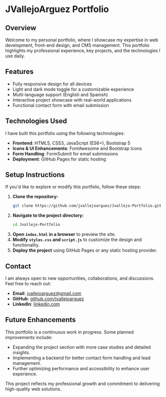 # JVallejoArguez Portfolio

## Overview

Welcome to my personal portfolio, where I showcase my expertise in web development, front-end design, and CMS management. This portfolio highlights my professional experience, key projects, and the technologies I use daily.

## Features

- Fully responsive design for all devices
- Light and dark mode toggle for a customizable experience
- Multi-language support (English and Spanish)
- Interactive project showcase with real-world applications
- Functional contact form with email submission

## Technologies Used

I have built this portfolio using the following technologies:

- **Frontend**: HTML5, CSS3, JavaScript (ES6+), Bootstrap 5
- **Icons & UI Enhancements**: FontAwesome and Bootstrap Icons
- **Form Handling**: FormSubmit for email submissions
- **Deployment**: GitHub Pages for static hosting

## Setup Instructions

If you'd like to explore or modify this portfolio, follow these steps:

1. **Clone the repository:**
   ```sh
   git clone https://github.com/jvallejoarguez/Jvallejo-Portfolio.git
   ```
2. **Navigate to the project directory:**
   ```sh
   cd Jvallejo-Portfolio
   ```
3. **Open `index.html` in a browser** to preview the site.
4. **Modify `styles.css` and `script.js`** to customize the design and functionality.
5. **Deploy the project** using GitHub Pages or any static hosting provider.

## Contact

I am always open to new opportunities, collaborations, and discussions. Feel free to reach out:

- **Email**: jvallejoarguez@gmail.com
- **GitHub**: [github.com/jvallejoarguez](https://github.com/jvallejoarguez)
- **LinkedIn**: [linkedin.com](https://www.linkedin.com/javier-vallejo-arguez)

## Future Enhancements

This portfolio is a continuous work in progress. Some planned improvements include:

- Expanding the project section with more case studies and detailed insights.
- Implementing a backend for better contact form handling and lead management.
- Further optimizing performance and accessibility to enhance user experience.

This project reflects my professional growth and commitment to delivering high-quality web solutions.
